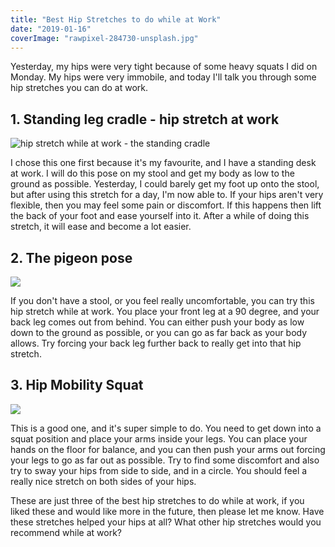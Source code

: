 ```yaml
---
title: "Best Hip Stretches to do while at Work"
date: "2019-01-16"
coverImage: "rawpixel-284730-unsplash.jpg"
---
```


Yesterday, my hips were very tight because of some heavy squats I did on Monday. My hips were very immobile, and today I'll talk you through some hip stretches you can do at work.

## 1\. Standing leg cradle - hip stretch at work

![hip stretch while at work - the standing cradle](https://i1.wp.com/michaelbrooks.co.uk/wp-content/uploads/2019/01/DSC-05611.jpg?fit=736%2C1024&ssl=1)

I chose this one first because it's my favourite, and I have a standing desk at work. I will do this pose on my stool and get my body as low to the ground as possible. Yesterday, I could barely get my foot up onto the stool, but after using this stretch for a day, I'm now able to. If your hips aren't very flexible, then you may feel some pain or discomfort. If this happens then lift the back of your foot and ease yourself into it. After a while of doing this stretch, it will ease and become a lot easier.

## 2\. The pigeon pose

![](https://i0.wp.com/michaelbrooks.co.uk/wp-content/uploads/2019/01/yp_282_0141_fnl-sleeping-pigeon-pose-jason-crandell.jpg?fit=750%2C422&ssl=1)

If you don't have a stool, or you feel really uncomfortable, you can try this hip stretch while at work. You place your front leg at a 90 degree, and your back leg comes out from behind. You can either push your body as low down to the ground as possible, or you can go as far back as your body allows. Try forcing your back leg further back to really get into that hip stretch.

## 3\. Hip Mobility Squat

![](https://michaelbrooks.co.uk/wp-content/uploads/2019/01/HipMobility-SquatTwist.jpg)

This is a good one, and it's super simple to do. You need to get down into a squat position and place your arms inside your legs. You can place your hands on the floor for balance, and you can then push your arms out forcing your legs to go as far out as possible. Try to find some discomfort and also try to sway your hips from side to side, and in a circle. You should feel a really nice stretch on both sides of your hips.

These are just three of the best hip stretches to do while at work, if you liked these and would like more in the future, then please let me know. Have these stretches helped your hips at all? What other hip stretches would you recommend while at work?
